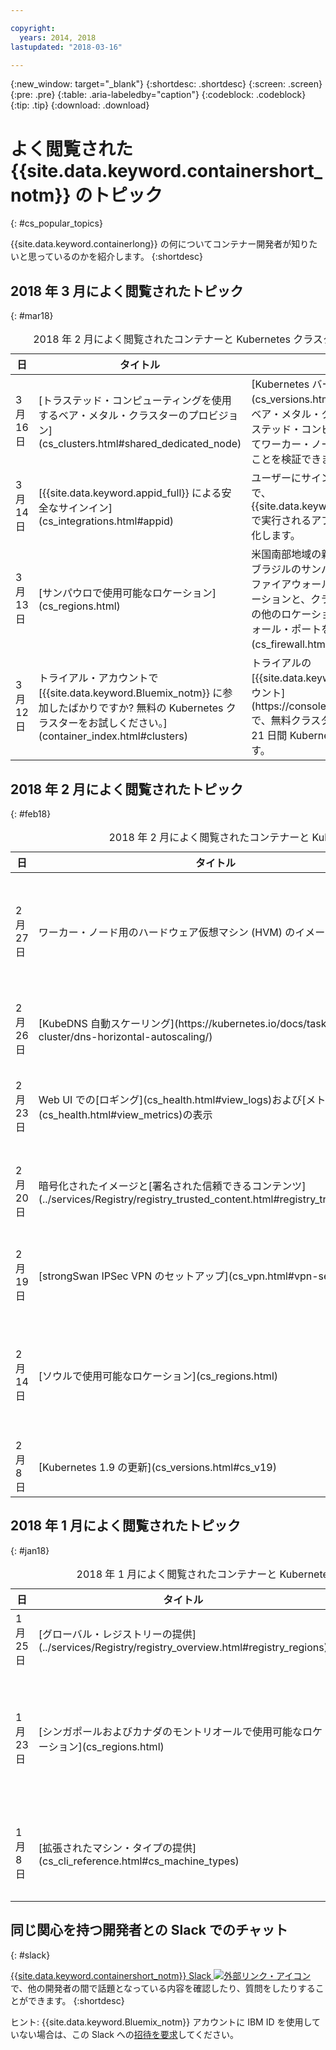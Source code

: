 ```yaml
---

copyright:
  years: 2014, 2018
lastupdated: "2018-03-16"

---
```


{:new_window: target="_blank"}
{:shortdesc: .shortdesc}
{:screen: .screen}
{:pre: .pre}
{:table: .aria-labeledby="caption"}
{:codeblock: .codeblock}
{:tip: .tip}
{:download: .download}


# よく閲覧された {{site.data.keyword.containershort_notm}} のトピック
{: #cs_popular_topics}

{{site.data.keyword.containerlong}} の何についてコンテナー開発者が知りたいと思っているのかを紹介します。
{:shortdesc}

## 2018 年 3 月によく閲覧されたトピック
{: #mar18}

<table summary="この表には、よく閲覧されたトピックを示しています。行は左から右に読みます。1 列目は日付、2 列目は機能のタイトル、3 列目は説明です。">
<caption>2018 年 2 月によく閲覧されたコンテナーと Kubernetes クラスターについてのトピック</caption>
<thead>
<th>日</th>
<th>タイトル</th>
<th>説明</th>
</thead>
<tbody>
<tr>
<td> 3 月 16 日</td>
<td>[トラステッド・コンピューティングを使用するベア・メタル・クラスターのプロビジョン](cs_clusters.html#shared_dedicated_node)</td>
<td>[Kubernetes バージョン 1.9](cs_versions.html#cs_v19) 以降を実行するベア・メタル・クラスターを作成し、トラステッド・コンピューティングを有効にしてワーカー・ノードが改ざんされていないことを検証できます。</td>
</tr>
<tr>
<td>3 月 14 日</td>
<td>[{{site.data.keyword.appid_full}} による安全なサインイン](cs_integrations.html#appid)</td>
<td>ユーザーにサインインを義務付けることで、{{site.data.keyword.containershort_notm}} で実行されるアプリのセキュリティーを強化します。</td>
</tr>
<tr>
<td>3 月 13 日</td>
<td>[サンパウロで使用可能なロケーション](cs_regions.html)</td>
<td>米国南部地域の新しいロケーションとしてブラジルのサンパウロが追加されました。ファイアウォールがある場合は、このロケーションと、クラスターが存在する地域内の他のロケーションで、[必要なファイアウォール・ポートを開いてください](cs_firewall.html#firewall)。</td>
</tr>
<tr>
<td>3 月 12 日</td>
<td>トライアル・アカウントで [{{site.data.keyword.Bluemix_notm}} に参加したばかりですか? 無料の Kubernetes クラスターをお試しください。](container_index.html#clusters)</td>
<td>トライアルの [{{site.data.keyword.Bluemix_notm}} アカウント](https://console.bluemix.net/registration/)で、無料クラスターを 1 つデプロイして、21 日間 Kubernetes の機能をテストできます。</td>
</tr>
</tbody></table>

## 2018 年 2 月によく閲覧されたトピック
{: #feb18}

<table summary="この表には、よく閲覧されたトピックを示しています。行は左から右に読みます。1 列目は日付、2 列目は機能のタイトル、3 列目は説明です。">
<caption>2018 年 2 月によく閲覧されたコンテナーと Kubernetes クラスターについてのトピック</caption>
<thead>
<th>日</th>
<th>タイトル</th>
<th>説明</th>
</thead>
<tbody>
<tr>
<td>2 月 27 日</td>
<td>ワーカー・ノード用のハードウェア仮想マシン (HVM) のイメージ</td>
<td>HVM イメージを使用して、ワークロードの入出力パフォーマンスを向上させます。`bx cs worker-reload` [コマンド](cs_cli_reference.html#cs_worker_reload)または `bx cs worker-update` [コマンド](cs_cli_reference.html#cs_worker_update)を使用して、既存の各ワーカー・ノード上でアクティブ化します。</td>
</tr>
<tr>
<td>2 月 26 日</td>
<td>[KubeDNS 自動スケーリング](https://kubernetes.io/docs/tasks/administer-cluster/dns-horizontal-autoscaling/)</td>
<td>KubeDNS は、クラスターの拡大に合わせてスケーリングされるようになりました。スケーリングの比率は、コマンド `kubectl -n kube-system edit cm kube-dns-autoscaler` を使用して調整できます。</td>
</tr>
<tr>
<td>2 月 23 日</td>
<td>Web UI での[ロギング](cs_health.html#view_logs)および[メトリック](cs_health.html#view_metrics)の表示</td>
<td>改善された Web UI を使用して、クラスターとそのコンポーネントのログとメトリック・データを簡単に表示できます。アクセス方法については、クラスターの詳細ページを参照してください。</td>
</tr>
<tr>
<td>2 月 20 日</td>
<td>暗号化されたイメージと[署名された信頼できるコンテンツ](../services/Registry/registry_trusted_content.html#registry_trustedcontent)</td>
<td>{{site.data.keyword.registryshort_notm}} では、イメージをレジストリー名前空間に保管する際に、イメージに署名し、イメージを暗号化して、保全性を確保できます。信頼できるコンテンツだけを使用してコンテナーを構築します。</td>
</tr>
<tr>
<td>2 月 19 日</td>
<td>[strongSwan IPSec VPN のセットアップ](cs_vpn.html#vpn-setup)</td>
<td>strongSwan IPSec VPN Helm チャートを素早くデプロイして、Vyatta なしで {{site.data.keyword.containershort_notm}} クラスターをオンプレミス・データ・センターに安全に接続します。</td>
</tr>
<tr>
<td>2 月 14 日</td>
<td>[ソウルで使用可能なロケーション](cs_regions.html)</td>
<td>オリンピックの時期に合わせて、Kubernetes クラスターを北アジア太平洋地域のソウルにデプロイします。ファイアウォールがある場合は、このロケーションと、クラスターが存在する地域内の他のロケーションで、[必要なファイアウォール・ポートを開いてください](cs_firewall.html#firewall)。</td>
</tr>
<tr>
<td>2 月 8 日</td>
<td>[Kubernetes 1.9 の更新](cs_versions.html#cs_v19)</td>
<td>Kubernetes 1.9 を更新する前に、クラスターへの変更を確認します。</td>
</tr>
</tbody></table>

## 2018 年 1 月によく閲覧されたトピック
{: #jan18}

<table summary="この表には、よく閲覧されたトピックを示しています。行は左から右に読みます。1 列目は日付、2 列目は機能のタイトル、3 列目は説明です。">
<caption>2018 年 1 月によく閲覧されたコンテナーと Kubernetes クラスターについてのトピック</caption>
<thead>
<th>日</th>
<th>タイトル</th>
<th>説明</th>
</thead>
<tbody>
<td>1 月 25 日</td>
<td>[グローバル・レジストリーの提供](../services/Registry/registry_overview.html#registry_regions)</td>
<td>{{site.data.keyword.registryshort_notm}} では、グローバル `registry.bluemix.net` を使用して、IBM 提供のパブリック・イメージをプルできます。</td>
</tr>
<tr>
<td>1 月 23 日</td>
<td>[シンガポールおよびカナダのモントリオールで使用可能なロケーション](cs_regions.html)</td>
<td>シンガポールおよびモントリオールは、{{site.data.keyword.containershort_notm}} の北アジア太平洋地域と米国東部地域で使用可能なロケーションです。ファイアウォールがある場合は、これらのロケーションと、クラスターが存在する地域内の他のロケーションで、[必要なファイアウォール・ポートを開いてください](cs_firewall.html#firewall)。</td>
</tr>
<tr>
<td>1 月 8 日</td>
<td>[拡張されたマシン・タイプの提供](cs_cli_reference.html#cs_machine_types)</td>
<td>Series 2 マシン・タイプには、ローカル SSD ストレージとディスク暗号化が含まれます。パフォーマンスと安定性を向上させるために、これらのマシン・タイプに[ワークロードをマイグレーションしてください](cs_cluster_update.html#machine_type)。</td>
</tr>
</tbody></table>

## 同じ関心を持つ開発者との Slack でのチャット
{: #slack}

[{{site.data.keyword.containershort_notm}} Slack ![外部リンク・アイコン](../icons/launch-glyph.svg "外部リンク・アイコン")](https://ibm-container-service.slack.com) で、他の開発者の間で話題となっている内容を確認したり、質問をしたりすることができます。
{:shortdesc}

ヒント: {{site.data.keyword.Bluemix_notm}} アカウントに IBM ID を使用していない場合は、この Slack への[招待を要求](https://bxcs-slack-invite.mybluemix.net/)してください。
